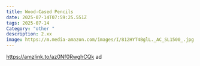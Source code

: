 ```yaml
---
title: Wood-Cased Pencils
date: 2025-07-14T07:59:25.551Z
tags: 2025-07-14
Category: "other "
description: 2.xx
image: https://m.media-amazon.com/images/I/812HYT4BglL._AC_SL1500_.jpg
---
```

https://amzlink.to/az0Nf0RwghCQk ad